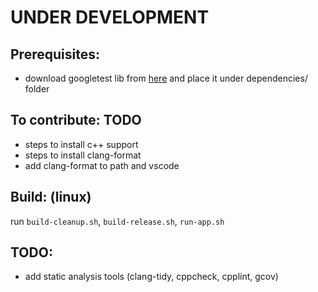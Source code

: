 # UNDER DEVELOPMENT

## Prerequisites:
- download googletest lib from [here](https://github.com/google/googletest) and place it under dependencies/ folder

## To contribute: TODO
- steps to install c++ support
- steps to install clang-format
- add clang-format to path and vscode

## Build: (linux)
run `build-cleanup.sh`, `build-release.sh`, `run-app.sh`

## TODO:
- add static analysis tools (clang-tidy, cppcheck, cpplint, gcov)